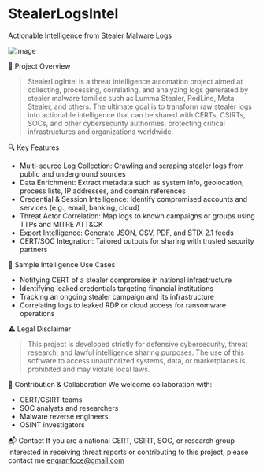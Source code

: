 # StealerLogsIntel
Actionable Intelligence from Stealer Malware Logs


![image](https://github.com/user-attachments/assets/b853064e-c397-4c32-9942-1677392be1ef)



🧩 Project Overview
> StealerLogIntel is a threat intelligence automation project aimed at collecting, processing, correlating, and analyzing logs generated by stealer malware families such as Lumma Stealer, RedLine, Meta Stealer, and others. The ultimate goal is to transform raw stealer logs into actionable intelligence that can be shared with CERTs, CSIRTs, SOCs, and other cybersecurity authorities, protecting critical infrastructures and organizations worldwide.

🔍 Key Features
* Multi-source Log Collection: Crawling and scraping stealer logs from public and underground sources
* Data Enrichment: Extract metadata such as system info, geolocation, process lists, IP addresses, and domain references
* Credential & Session Intelligence: Identify compromised accounts and services (e.g., email, banking, cloud)
* Threat Actor Correlation: Map logs to known campaigns or groups using TTPs and MITRE ATT&CK
* Export Intelligence: Generate JSON, CSV, PDF, and STIX 2.1 feeds
* CERT/SOC Integration: Tailored outputs for sharing with trusted security partners

🧪 Sample Intelligence Use Cases
* Notifying CERT of a stealer compromise in national infrastructure
* Identifying leaked credentials targeting financial institutions
* Tracking an ongoing stealer campaign and its infrastructure
* Correlating logs to leaked RDP or cloud access for ransomware operations

⚠️ Legal Disclaimer
> This project is developed strictly for defensive cybersecurity, threat research, and lawful intelligence sharing purposes. The use of this software to access unauthorized systems, data, or marketplaces is prohibited and may violate local laws.

🤝 Contribution & Collaboration
We welcome collaboration with:
* CERT/CSIRT teams
* SOC analysts and researchers
* Malware reverse engineers
* OSINT investigators

📬 Contact
If you are a national CERT, CSIRT, SOC, or research group interested in receiving threat reports or contributing to this project, please contact me engrarifcce@gmail.com
